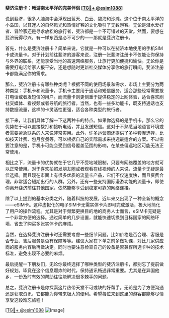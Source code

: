 **斐济注册卡：畅游南太平洋的完美伴侣 [[TG💪+ @esim1088](https://t.me/s/esim1088)]**

说到斐济，很多人脑海中会浮现出蓝天、白云、碧海和沙滩。这个位于南太平洋的小岛国，以其迷人的自然风光和热情好客的文化吸引了无数游客。无论是潜水爱好者、冒险家还是寻求放松的旅行者，斐济都是一个不可错过的天堂。然而，要想在斐济玩得尽兴，有一样东西是必不可少的——那就是斐济注册卡。

首先，什么是斐济注册卡？简单来说，它就是一种可以在斐济本地使用的手机SIM卡或流量卡。对于计划前往斐济的游客来说，注册一张斐济注册卡不仅能让你保持与外界的联系，还能享受当地的高速网络服务，让旅行更加便捷和愉快。无论你是需要打电话给家人报平安，还是想随时更新社交媒体分享你的旅行瞬间，斐济注册卡都能满足你的需求。

那么，斐济注册卡有哪些种类呢？根据不同的使用场景和需求，市场上主要分为两种类型：手机卡和流量卡。手机卡主要用于通话和短信服务，适合那些经常需要拨打电话或者发短信的用户。而流量卡则更侧重于提供稳定的上网体验，适合喜欢刷社交媒体、看视频或者导航的旅行者。当然，也有一些多功能卡，既支持通话也支持数据流量，这样的卡灵活性更强，适合各种类型的旅行者。

接下来，让我们具体了解一下这两种卡的特点。如果你选择的是手机卡，那么它的优势在于可以直接拨打和接听电话，并且发送短信。这对于不熟悉当地语言环境或者需要紧急联系的人来说非常实用。此外，许多运营商还提供了多种套餐选择，比如按天计费、包月套餐等，可以根据自己的实际需求来挑选最适合的方案。不过需要注意的是，手机卡可能会受到信号覆盖范围的影响，在某些偏远地区可能无法正常使用。

相比之下，流量卡的优势就在于它几乎不受地域限制，只要有网络覆盖的地方就可以正常使用。对于喜欢拍照发朋友圈或者观看在线视频的人来说，流量卡无疑是最佳选择。而且现在市面上有很多优质的流量卡产品，它们不仅速度快，而且资费合理，非常适合短期出行的人群。另外，还有一些支持国际漫游功能的流量卡，即使你离开斐济前往其他国家，依然能够享受到稳定可靠的网络连接。

除了以上提到的基本分类之外，随着科技的发展，近年来又出现了一种全新的概念——eSIM卡。这种虚拟化的电子SIM卡无需实体卡片即可完成激活，极大地简化了用户的操作流程。尤其是对于频繁更换目的地的商务人士而言，eSIM卡无疑是一个非常方便的选择。通过简单的几步设置，就能快速切换到目标国家的网络环境，省去了购买多张实体卡的麻烦。

当然，在选择斐济注册卡时还需要考虑一些细节问题。比如价格是否合理、客服是否专业、售后服务是否有保障等等。建议大家在下单之前多做功课，对比几家供应商的服务内容后再做决定。同时也要注意检查自己的设备是否兼容所选卡种的技术标准，避免出现不必要的麻烦。

最后提醒一下朋友们，无论你最终选择了哪种类型的斐济注册卡，都别忘了提前做好规划。毕竟在这个信息爆炸的时代，保持通讯畅通非常重要。尤其是在异国他乡，一份及时有效的帮助往往能解决很多棘手的问题。

总之，斐济注册卡是你探索这片热带天堂不可或缺的好帮手。无论是为了方便沟通还是获取资讯，它都能为你带来极大的便利。希望每位来到这里的游客都能够尽情享受这段难忘旅程！

[[TG💪+ @esim1088](https://t.me/s/esim1088) ![Image](https://i.postimg.cc/4NQfJmqS/Snipaste-2025-05-13-00-14-12.png)]